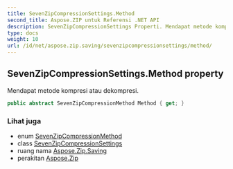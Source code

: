 ```yaml
---
title: SevenZipCompressionSettings.Method
second_title: Aspose.ZIP untuk Referensi .NET API
description: SevenZipCompressionSettings Properti. Mendapat metode kompresi atau dekompresi.
type: docs
weight: 10
url: /id/net/aspose.zip.saving/sevenzipcompressionsettings/method/
---
```

## SevenZipCompressionSettings.Method property

Mendapat metode kompresi atau dekompresi.

```csharp
public abstract SevenZipCompressionMethod Method { get; }
```

### Lihat juga

* enum [SevenZipCompressionMethod](../../sevenzipcompressionmethod/)
* class [SevenZipCompressionSettings](../)
* ruang nama [Aspose.Zip.Saving](../../sevenzipcompressionsettings/)
* perakitan [Aspose.Zip](../../../)



